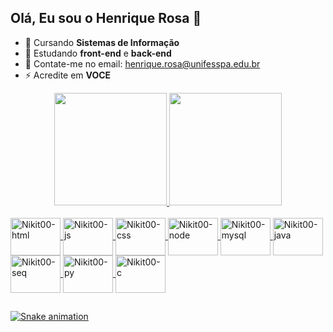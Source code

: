 ## Olá, Eu sou o Henrique Rosa 👋

- 🌱 Cursando <b>Sistemas de Informação</b>
- 🌱 Estudando <b>front-end</b> e <b>back-end</b>
- 💬 Contate-me no email: henrique.rosa@unifesspa.edu.br
- ⚡ Acredite em <b>VOCE</b>

<div align="center">
  <a href="https://github.com/Nikit00">
  <img height="180em" src="https://github-readme-stats.vercel.app/api?username=Nikit00&show_icons=true&theme=radical&include_all_commits=true&count_private=true"/>
  <img height="180em" src="https://github-readme-stats.vercel.app/api/top-langs/?username=Nikit00&layout=compact&langs_count=7&theme=radical"/>
</div>
  
<div style="display: inline_block"><br>
  <img align="center" alt="Nikit00-html" height="60" width="80" src="https://cdn.jsdelivr.net/gh/devicons/devicon/icons/html5/html5-plain-wordmark.svg">
  <img align="center" alt="Nikit00-js" height="60" width="80" src="https://cdn.jsdelivr.net/gh/devicons/devicon/icons/javascript/javascript-original.svg">
  <img align="center" alt="Nikit00-css" height="60" width="80" src="https://cdn.jsdelivr.net/gh/devicons/devicon/icons/css3/css3-plain-wordmark.svg">
  <img align="center" alt="Nikit00-node" height="60" width="80" src="https://cdn.jsdelivr.net/gh/devicons/devicon/icons/nodejs/nodejs-original-wordmark.svg">
  <img align="center" alt="Nikit00-mysql" height="60" width="80" src="https://cdn.jsdelivr.net/gh/devicons/devicon/icons/mysql/mysql-original-wordmark.svg">
  <img align="center" alt="Nikit00-java" height="60" width="80" src="https://cdn.jsdelivr.net/gh/devicons/devicon/icons/java/java-original-wordmark.svg">
  <img align="center" alt="Nikit00-seq" height="60" width="80" src="https://cdn.jsdelivr.net/gh/devicons/devicon/icons/sequelize/sequelize-original-wordmark.svg">
  <img align="center" alt="Nikit00-py" height="60" width="80" src="https://cdn.jsdelivr.net/gh/devicons/devicon/icons/python/python-original-wordmark.svg">
  <img align="center" alt="Nikit00-c" height="60" width="80" src="https://cdn.jsdelivr.net/gh/devicons/devicon/icons/c/c-original.svg">
  
</div>

  ##
  
![Snake animation](https://github.com/Nikit00/Nikit00/blob/output/github-contribution-grid-snake.svg)
